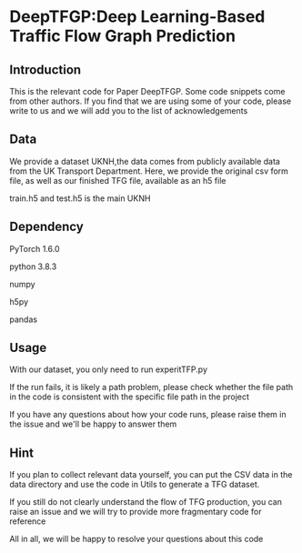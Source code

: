 # DeepTFGP:Deep Learning-Based Traffic Flow Graph Prediction

## Introduction
This is the relevant code for Paper DeepTFGP. Some code snippets come from other authors.
If you find that we are using some of your code, please write to us and we will add you to the list of acknowledgements
## Data
We provide a dataset UKNH,the data comes from publicly available data from the UK Transport Department.
Here, we provide the original csv form file, as well as our finished TFG file, available as an h5 file

train.h5 and test.h5 is the main UKNH
## Dependency

PyTorch 1.6.0

python 3.8.3

numpy

h5py

pandas

## Usage
With our dataset, you only need to run experitTFP.py 

If the run fails, it is likely a path problem, please check whether the file path in the code is consistent with the specific file path in the project

If you have any questions about how your code runs, please raise them in the issue and we'll be happy to answer them

## Hint
If you plan to collect relevant data yourself, you can put the CSV data in the data directory and use the code in Utils to generate a TFG dataset.

If you still do not clearly understand the flow of TFG production, you can raise an issue and we will try to provide more fragmentary code for reference

All in all, we will be happy to resolve your questions about this code
